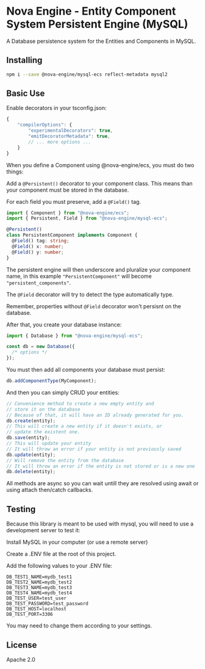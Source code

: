 # Nova Engine - Entity Component System Persistent Engine (MySQL)

A Database persistence system for the Entities and Components in MySQL.

## Installing

```sh
npm i --save @nova-engine/mysql-ecs reflect-metadata mysql2
```

## Basic Use

Enable decorators in your tsconfig.json:

```js
{
    "compilerOptions": {
        "experimentalDecorators": true,
        "emitDecoratorMetadata": true,
        // ... more options ...
    }
}
```

When you define a Component using @nova-engine/ecs, you must do two things:

Add a `@Persistent()` decorator to your component class.
This means than your component must be stored in the database.

For each field you must preserve, add a `@Field()` tag.

```ts
import { Component } from "@nova-engine/ecs";
import { Persistent, Field } from "@nova-engine/mysql-ecs";

@Persistent()
class PersistentComponent implements Component {
  @Field() tag: string;
  @Field() x: number;
  @Field() y: number;
}
```

The persistent engine will then underscore and pluralize your component name,
in this example `"PersistentComponent"` will become `"persistent_components"`.

The `@Field` decorator will try to detect the type automatically type.

Remember, properties without `@Field` decorator won't persisnt on the database.

After that, you create your database instance:

```ts
import { Database } from "@nova-engine/mysql-ecs";

const db = new Database({
  /* options */
});
```

You must then add all components your database must persist:

```ts
db.addComponentType(MyComponent);
```

And then you can simply CRUD your entities:

```ts
// Convenience method to create a new empty entity and
// store it on the database
// Because of that, it will have an ID already generated for you.
db.create(entity);
// This will create a new entity if it doesn't exists, or
// update the existent one.
db.save(entity);
// This will update your entity
// It will throw an error if your entity is not previously saved
db.update(entity);
// Will remove the entity from the database
// It will throw an error if the entity is not stored or is a new one
db.delete(entity);
```

All methods are async so you can wait untill they are resolved using await
or using attach then/catch callbacks.

## Testing

Because this library is meant to be used with mysql, you will need to use a
development server to test it:

Install MySQL in your computer (or use a remote server)

Create a .ENV file at the root of this project.

Add the following values to your .ENV file:

```
DB_TEST1_NAME=mydb_test1
DB_TEST2_NAME=mydb_test2
DB_TEST3_NAME=mydb_test3
DB_TEST4_NAME=mydb_test4
DB_TEST_USER=test_user
DB_TEST_PASSWORD=test_password
DB_TEST_HOST=localhost
DB_TEST_PORT=3306
```

You may need to change them according to your settings.

## License

Apache 2.0
